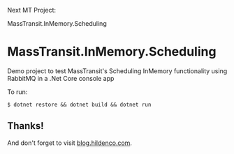 Next MT Project:

MassTransit.InMemory.Scheduling

# MassTransit.InMemory.Scheduling
Demo project to test MassTransit's Scheduling InMemory functionality using RabbitMQ in a .Net Core console app

To run:

	$ dotnet restore && dotnet build && dotnet run


## Thanks!
And don't forget to visit [blog.hildenco.com](https://blog.hildenco.com).